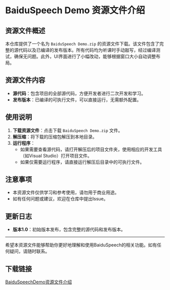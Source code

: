 # BaiduSpeech Demo 资源文件介绍

## 资源文件概述

本仓库提供了一个名为 `BaiduSpeech Demo.zip` 的资源文件下载。该文件包含了完整的源代码以及已编译的发布版本。所有代码均为听课时手动敲写，经过编译测试，确保无问题。此外，UI界面进行了小幅改动，能够根据窗口大小自动调整布局。

## 资源文件内容

- **源代码**：包含项目的全部源代码，方便开发者进行二次开发和学习。
- **发布版本**：已编译的可执行文件，可以直接运行，无需额外配置。

## 使用说明

1. **下载资源文件**：点击下载 `BaiduSpeech Demo.zip` 文件。
2. **解压缩**：将下载的压缩包解压到本地目录。
3. **运行程序**：
   - 如果需要查看源代码，请打开解压后的项目文件夹，使用相应的开发工具（如Visual Studio）打开项目文件。
   - 如果仅需要运行程序，请直接运行解压后目录中的可执行文件。

## 注意事项

- 本资源文件仅供学习和参考使用，请勿用于商业用途。
- 如有任何问题或建议，欢迎在仓库中提出Issue。

## 更新日志

- **版本1.0**：初始版本发布，包含完整的源代码和发布版本。

---

希望本资源文件能够帮助你更好地理解和使用BaiduSpeech的相关功能。如有任何疑问，请随时联系。

## 下载链接

[BaiduSpeechDemo资源文件介绍](https://pan.quark.cn/s/ae84a0f5ecdc)